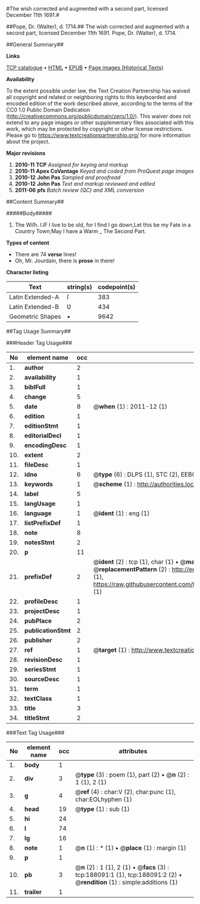#The wish corrected and augmented with a second part, licensed December 11th 1691.#

##Pope, Dr. (Walter), d. 1714.##
The wish corrected and augmented with a second part, licensed December 11th 1691.
Pope, Dr. (Walter), d. 1714.

##General Summary##

**Links**

[TCP catalogue](http://www.ota.ox.ac.uk/tcp/)  • 
[HTML](http://tei.it.ox.ac.uk/tcp/Texts-HTML/free/B09/B09754.html)  • 
[EPUB](http://tei.it.ox.ac.uk/tcp/Texts-EPUB/free/B09/B09754.epub) • 
[Page images (Historical Texts)](https://historicaltexts.jisc.ac.uk/eebo-62369603e)

**Availability**

To the extent possible under law, the Text Creation Partnership has waived all copyright and related or neighboring rights to this keyboarded and encoded edition of the work described above, according to the terms of the CC0 1.0 Public Domain Dedication (http://creativecommons.org/publicdomain/zero/1.0/). This waiver does not extend to any page images or other supplementary files associated with this work, which may be protected by copyright or other license restrictions. Please go to https://www.textcreationpartnership.org/ for more information about the project.

**Major revisions**

1. __2010-11__ __TCP__ *Assigned for keying and markup*
1. __2010-11__ __Apex CoVantage__ *Keyed and coded from ProQuest page images*
1. __2010-12__ __John Pas__ *Sampled and proofread*
1. __2010-12__ __John Pas__ *Text and markup reviewed and edited*
1. __2011-06__ __pfs__ *Batch review (QC) and XML conversion*

##Content Summary##

#####Body#####

1. The Wiſh.
I.IF I live to be old, for I find I go down,Let this be my Fate in a Country Town;May I have a Warm 
    _ The Second Part.

**Types of content**

  * There are 74 **verse** lines!
  * Oh, Mr. Jourdain, there is **prose** in there!

**Character listing**


|Text|string(s)|codepoint(s)|
|---|---|---|
|Latin Extended-A|ſ|383|
|Latin Extended-B|Ʋ|434|
|Geometric Shapes|▪|9642|

##Tag Usage Summary##

###Header Tag Usage###

|No|element name|occ|attributes|
|---|---|---|---|
|1.|__author__|2||
|2.|__availability__|1||
|3.|__biblFull__|1||
|4.|__change__|5||
|5.|__date__|8| @__when__ (1) : 2011-12 (1)|
|6.|__edition__|1||
|7.|__editionStmt__|1||
|8.|__editorialDecl__|1||
|9.|__encodingDesc__|1||
|10.|__extent__|2||
|11.|__fileDesc__|1||
|12.|__idno__|6| @__type__ (6) : DLPS (1), STC (2), EEBO-CITATION (1), OCLC (1), VID (1)|
|13.|__keywords__|1| @__scheme__ (1) : http://authorities.loc.gov/ (1)|
|14.|__label__|5||
|15.|__langUsage__|1||
|16.|__language__|1| @__ident__ (1) : eng (1)|
|17.|__listPrefixDef__|1||
|18.|__note__|8||
|19.|__notesStmt__|2||
|20.|__p__|11||
|21.|__prefixDef__|2| @__ident__ (2) : tcp (1), char (1)  •  @__matchPattern__ (2) : ([0-9\-]+):([0-9IVX]+) (1), (.+) (1)  •  @__replacementPattern__ (2) : http://eebo.chadwyck.com/downloadtiff?vid=$1&page=$2 (1), https://raw.githubusercontent.com/textcreationpartnership/Texts/master/tcpchars.xml#$1 (1)|
|22.|__profileDesc__|1||
|23.|__projectDesc__|1||
|24.|__pubPlace__|2||
|25.|__publicationStmt__|2||
|26.|__publisher__|2||
|27.|__ref__|1| @__target__ (1) : http://www.textcreationpartnership.org/docs/. (1)|
|28.|__revisionDesc__|1||
|29.|__seriesStmt__|1||
|30.|__sourceDesc__|1||
|31.|__term__|1||
|32.|__textClass__|1||
|33.|__title__|3||
|34.|__titleStmt__|2||


###Text Tag Usage###

|No|element name|occ|attributes|
|---|---|---|---|
|1.|__body__|1||
|2.|__div__|3| @__type__ (3) : poem (1), part (2)  •  @__n__ (2) : 1 (1), 2 (1)|
|3.|__g__|4| @__ref__ (4) : char:V (2), char:punc (1), char:EOLhyphen (1)|
|4.|__head__|19| @__type__ (1) : sub (1)|
|5.|__hi__|24||
|6.|__l__|74||
|7.|__lg__|16||
|8.|__note__|1| @__n__ (1) : * (1)  •  @__place__ (1) : margin (1)|
|9.|__p__|1||
|10.|__pb__|3| @__n__ (2) : 1 (1), 2 (1)  •  @__facs__ (3) : tcp:188091:1 (1), tcp:188091:2 (2)  •  @__rendition__ (1) : simple:additions (1)|
|11.|__trailer__|1||
